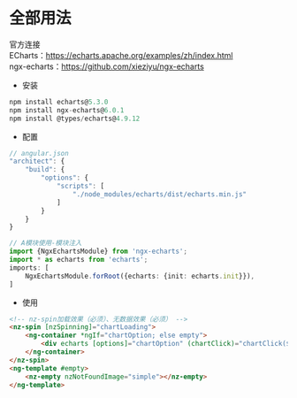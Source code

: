 # 全部用法
官方连接  
ECharts：https://echarts.apache.org/examples/zh/index.html  
ngx-echarts：https://github.com/xieziyu/ngx-echarts
- 安装
```typescript
npm install echarts@5.3.0
npm install ngx-echarts@6.0.1
npm install @types/echarts@4.9.12
```
- 配置
```typescript
// angular.json
"architect": {
	"build": {
		"options": {
			"scripts": [
				"./node_modules/echarts/dist/echarts.min.js"
			]
		}
	}
}
```
```typescript
// A模块使用-模块注入
import {NgxEchartsModule} from 'ngx-echarts';
import * as echarts from 'echarts';
imports: [
	NgxEchartsModule.forRoot({echarts: {init: echarts.init}}),
]
```
- 使用
```html
<!-- nz-spin加载效果（必须）、无数据效果（必须） -->
<nz-spin [nzSpinning]="chartLoading">
	<ng-container *ngIf="chartOption; else empty">
		<div echarts [options]="chartOption" (chartClick)="chartClick($event)" style="width: 100%; height: 500px;"></div>
	</ng-container>
</nz-spin>
<ng-template #empty>
	<nz-empty nzNotFoundImage="simple"></nz-empty>
</ng-template>
```  